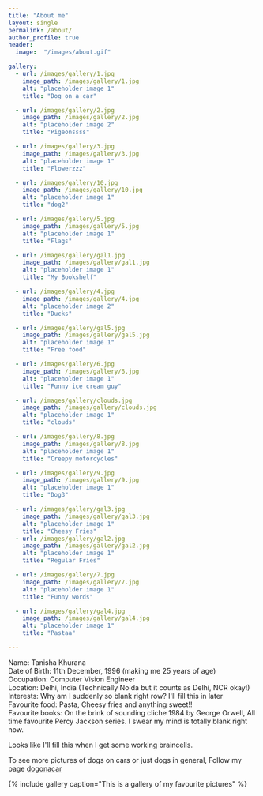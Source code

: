 ```yaml
---
title: "About me"
layout: single
permalink: /about/
author_profile: true
header:
  image:  "/images/about.gif"

gallery:
  - url: /images/gallery/1.jpg
    image_path: /images/gallery/1.jpg
    alt: "placeholder image 1"
    title: "Dog on a car"

  - url: /images/gallery/2.jpg
    image_path: /images/gallery/2.jpg
    alt: "placeholder image 2"
    title: "Pigeonssss"

  - url: /images/gallery/3.jpg
    image_path: /images/gallery/3.jpg
    alt: "placeholder image 1"
    title: "Flowerzzz"

  - url: /images/gallery/10.jpg 
    image_path: /images/gallery/10.jpg
    alt: "placeholder image 1"
    title: "dog2"  

  - url: /images/gallery/5.jpg
    image_path: /images/gallery/5.jpg
    alt: "placeholder image 1"
    title: "Flags"

  - url: /images/gallery/gal1.jpg
    image_path: /images/gallery/gal1.jpg
    alt: "placeholder image 1"
    title: "My Bookshelf" 

  - url: /images/gallery/4.jpg
    image_path: /images/gallery/4.jpg
    alt: "placeholder image 2"
    title: "Ducks"

  - url: /images/gallery/gal5.jpg
    image_path: /images/gallery/gal5.jpg
    alt: "placeholder image 1"
    title: "Free food" 

  - url: /images/gallery/6.jpg
    image_path: /images/gallery/6.jpg
    alt: "placeholder image 1"
    title: "Funny ice cream guy"   

  - url: /images/gallery/clouds.jpg
    image_path: /images/gallery/clouds.jpg
    alt: "placeholder image 1"
    title: "clouds"  

  - url: /images/gallery/8.jpg
    image_path: /images/gallery/8.jpg
    alt: "placeholder image 1"
    title: "Creepy motorcycles" 

  - url: /images/gallery/9.jpg 
    image_path: /images/gallery/9.jpg
    alt: "placeholder image 1"
    title: "Dog3"  

  - url: /images/gallery/gal3.jpg
    image_path: /images/gallery/gal3.jpg
    alt: "placeholder image 1"
    title: "Cheesy Fries"  
  - url: /images/gallery/gal2.jpg
    image_path: /images/gallery/gal2.jpg
    alt: "placeholder image 1"
    title: "Regular Fries" 

  - url: /images/gallery/7.jpg
    image_path: /images/gallery/7.jpg
    alt: "placeholder image 1"
    title: "Funny words"  

  - url: /images/gallery/gal4.jpg
    image_path: /images/gallery/gal4.jpg
    alt: "placeholder image 1"
    title: "Pastaa"

---
```


Name: Tanisha Khurana   
Date of Birth: 11th December, 1996 (making me 25 years of age)   
Occupation: Computer Vision Engineer    
Location: Delhi, India (Technically Noida but it counts as Delhi, NCR okay!)   
Interests: Why am I suddenly so blank right row? I'll fill this in later   
Favourite food: Pasta, Cheesy fries and anything sweet!!   
Favourite books: On the brink of sounding cliche 1984 by George Orwell, All time favourite Percy Jackson series. I swear my mind is totally blank right now.   

Looks like I'll fill this when I get some working braincells.


To see more pictures of dogs on cars or just dogs in general, Follow my page [dogonacar](
https://www.instagram.com/dogonacar/?hl=en)



{% include gallery caption="This is a gallery of my favourite pictures" %}






    

 
